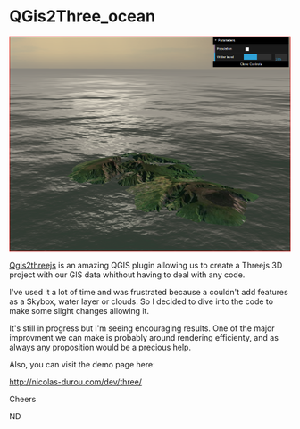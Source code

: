 # QGis2Three_ocean

![example_img](/ex.png)

<a href="https://github.com/minorua/Qgis2threejs" target="_blank" rel="noopener">Qgis2threejs</a> is an amazing QGIS plugin allowing us to create a Threejs 3D project with our GIS data whithout having to deal with any code.

I've used it a lot of time and was frustrated because a couldn't add features as a Skybox, water layer or clouds. So I decided to dive into the code to make some slight changes allowing it.

It's still in progress but i'm seeing encouraging results. One of the major improvment we can make is probably around rendering efficienty, and as always any proposition would be a precious help.

Also, you can visit the demo page here:

http://nicolas-durou.com/dev/three/

Cheers

ND
